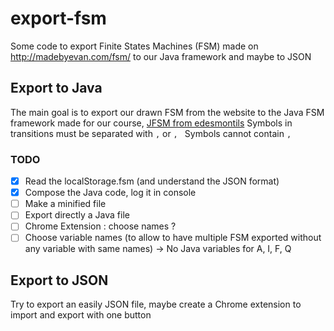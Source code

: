 # export-fsm
Some code to export Finite States Machines (FSM) made on http://madebyevan.com/fsm/ to our Java framework and maybe to JSON

## Export to Java
The main goal is to export our drawn FSM from the website to the Java FSM framework made for our course, [JFSM from edesmontils](https://github.com/edesmontils/JFSM)
Symbols in transitions must be separated with `,` or `, `
Symbols cannot contain `,`

### TODO
- [X] Read the localStorage.fsm (and understand the JSON format)
- [X] Compose the Java code, log it in console
- [ ] Make a minified file
- [ ] Export directly a Java file
- [ ] Chrome Extension : choose names ?
- [ ] Choose variable names (to allow to have multiple FSM exported without any variable with same names) -> No Java variables for A, I, F, Q

## Export to JSON
Try to export an easily JSON file, maybe create a Chrome extension to import and export with one button
